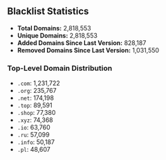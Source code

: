 ## Blacklist Statistics

- **Total Domains:** 2,818,553
- **Unique Domains:** 2,818,553
- **Added Domains Since Last Version:** 828,187
- **Removed Domains Since Last Version:** 1,031,550

### Top-Level Domain Distribution

-  `.com`: 1,231,722
-  `.org`: 235,767
-  `.net`: 174,198
-  `.top`: 89,591
-  `.shop`: 77,380
-  `.xyz`: 74,368
-  `.io`: 63,760
-  `.ru`: 57,099
-  `.info`: 50,187
-  `.pl`: 48,607
